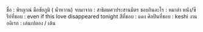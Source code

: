 ชื่อ  : พิรญาณ์ มือชัยภูมิ ( น้ำหวาน)
จบมาจาก : สาธิตมศวประสานมิตร
ชอบกินอะไร : หมาล่า
หนัง/ซีรีย์ที่ชอบ : even if this love disappeared tonight 
สีที่ชอบ : แดง
ศิลปินที่ชอบ : keshi
งานอดิเรก : เล่นเปตอง / เต้น
